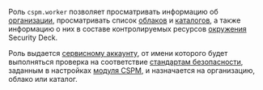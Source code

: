 Роль `cspm.worker` позволяет просматривать информацию об [организации](../../organization/concepts/organization.md), просматривать список [облаков](../../resource-manager/concepts/resources-hierarchy.md#cloud) и [каталогов](../../resource-manager/concepts/resources-hierarchy.md#folder), а также информацию о них в составе контролируемых ресурсов [окружения](../../security-deck/concepts/workspace.md) Security Deck.

Роль выдается [сервисному аккаунту](../../iam/concepts/users/service-accounts.md), от имени которого будет выполняться проверка на соответствие [стандартам безопасности](../../security-deck/concepts/cspm.md#standards), заданным в настройках [модуля CSPM](../../security-deck/concepts/cspm.md), и назначается на организацию, облако или каталог.